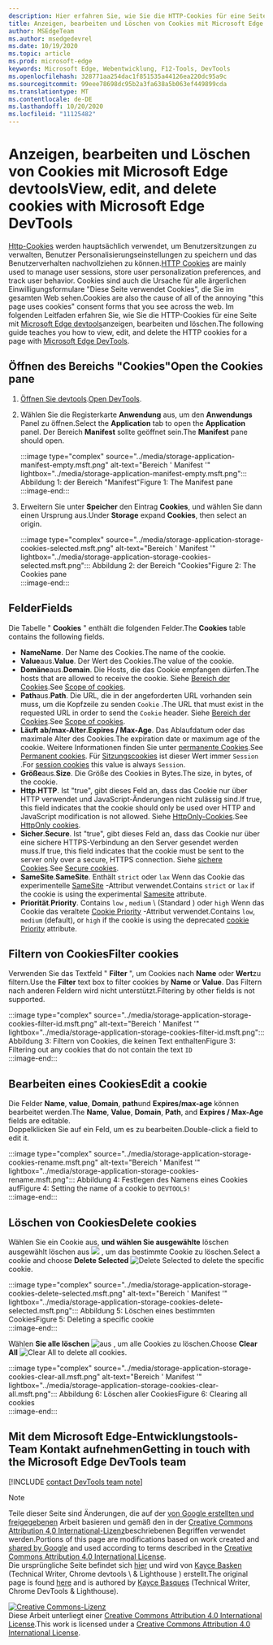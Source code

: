 ```yaml
---
description: Hier erfahren Sie, wie Sie die HTTP-Cookies für eine Seite mit Microsoft Edge devtools anzeigen, bearbeiten und löschen.
title: Anzeigen, bearbeiten und Löschen von Cookies mit Microsoft Edge devtools
author: MSEdgeTeam
ms.author: msedgedevrel
ms.date: 10/19/2020
ms.topic: article
ms.prod: microsoft-edge
keywords: Microsoft Edge, Webentwicklung, F12-Tools, DevTools
ms.openlocfilehash: 328771aa254dac1f851535a44126ea220dc95a9c
ms.sourcegitcommit: 99eee78698dc95b2a3fa638a5b063ef449899cda
ms.translationtype: MT
ms.contentlocale: de-DE
ms.lasthandoff: 10/20/2020
ms.locfileid: "11125482"
---
```

<!-- Copyright Kayce Basques 

   Licensed under the Apache License, Version 2.0 (the "License");
   you may not use this file except in compliance with the License.
   You may obtain a copy of the License at

       https://www.apache.org/licenses/LICENSE-2.0

   Unless required by applicable law or agreed to in writing, software
   distributed under the License is distributed on an "AS IS" BASIS,
   WITHOUT WARRANTIES OR CONDITIONS OF ANY KIND, either express or implied.
   See the License for the specific language governing permissions and
   limitations under the License.  -->

# <span data-ttu-id="7bb81-104">Anzeigen, bearbeiten und Löschen von Cookies mit Microsoft Edge devtools</span><span class="sxs-lookup"><span data-stu-id="7bb81-104">View, edit, and delete cookies with Microsoft Edge DevTools</span></span>  

<span data-ttu-id="7bb81-105">[Http-Cookies][MDNHTTPCookies] werden hauptsächlich verwendet, um Benutzersitzungen zu verwalten, Benutzer Personalisierungseinstellungen zu speichern und das Benutzerverhalten nachvollziehen zu können.</span><span class="sxs-lookup"><span data-stu-id="7bb81-105">[HTTP Cookies][MDNHTTPCookies] are mainly used to manage user sessions, store user personalization preferences, and track user behavior.</span></span>  <span data-ttu-id="7bb81-106">Cookies sind auch die Ursache für alle ärgerlichen Einwilligungsformulare "Diese Seite verwendet Cookies", die Sie im gesamten Web sehen.</span><span class="sxs-lookup"><span data-stu-id="7bb81-106">Cookies are also the cause of all of the annoying "this page uses cookies" consent forms that you see across the web.</span></span>  <span data-ttu-id="7bb81-107">Im folgenden Leitfaden erfahren Sie, wie Sie die HTTP-Cookies für eine Seite mit [Microsoft Edge devtools][MicrosoftEdgeDevTools]anzeigen, bearbeiten und löschen.</span><span class="sxs-lookup"><span data-stu-id="7bb81-107">The following guide teaches you how to view, edit, and delete the HTTP cookies for a page with [Microsoft Edge DevTools][MicrosoftEdgeDevTools].</span></span>  

## <span data-ttu-id="7bb81-108">Öffnen des Bereichs "Cookies"</span><span class="sxs-lookup"><span data-stu-id="7bb81-108">Open the Cookies pane</span></span>  

1.  <span data-ttu-id="7bb81-109">[Öffnen Sie devtools][DevToolsOpen].</span><span class="sxs-lookup"><span data-stu-id="7bb81-109">[Open DevTools][DevToolsOpen].</span></span>  
1.  <span data-ttu-id="7bb81-110">Wählen Sie die Registerkarte **Anwendung** aus, um den **Anwendungs** Panel zu öffnen.</span><span class="sxs-lookup"><span data-stu-id="7bb81-110">Select the **Application** tab to open the **Application** panel.</span></span>  <span data-ttu-id="7bb81-111">Der Bereich **Manifest** sollte geöffnet sein.</span><span class="sxs-lookup"><span data-stu-id="7bb81-111">The **Manifest** pane should open.</span></span>  
    
    :::image type="complex" source="../media/storage-application-manifest-empty.msft.png" alt-text="Bereich ' Manifest '" lightbox="../media/storage-application-manifest-empty.msft.png":::
       <span data-ttu-id="7bb81-113">Abbildung 1: der Bereich "Manifest"</span><span class="sxs-lookup"><span data-stu-id="7bb81-113">Figure 1:  The Manifest pane</span></span>  
    :::image-end:::  

1.  <span data-ttu-id="7bb81-114">Erweitern Sie unter **Speicher** den Eintrag **Cookies**, und wählen Sie dann einen Ursprung aus.</span><span class="sxs-lookup"><span data-stu-id="7bb81-114">Under **Storage** expand **Cookies**, then select an origin.</span></span>  
    
    :::image type="complex" source="../media/storage-application-storage-cookies-selected.msft.png" alt-text="Bereich ' Manifest '" lightbox="../media/storage-application-storage-cookies-selected.msft.png":::
       <span data-ttu-id="7bb81-116">Abbildung 2: der Bereich "Cookies"</span><span class="sxs-lookup"><span data-stu-id="7bb81-116">Figure 2:  The Cookies pane</span></span>  
    :::image-end:::  

## <span data-ttu-id="7bb81-117">Felder</span><span class="sxs-lookup"><span data-stu-id="7bb81-117">Fields</span></span>  

<span data-ttu-id="7bb81-118">Die Tabelle " **Cookies** " enthält die folgenden Felder.</span><span class="sxs-lookup"><span data-stu-id="7bb81-118">The **Cookies** table contains the following fields.</span></span>  

*   <span data-ttu-id="7bb81-119">**Name**</span><span class="sxs-lookup"><span data-stu-id="7bb81-119">**Name**.</span></span>  <span data-ttu-id="7bb81-120">Der Name des Cookies.</span><span class="sxs-lookup"><span data-stu-id="7bb81-120">The name of the cookie.</span></span>  
*   <span data-ttu-id="7bb81-121">**Value**aus.</span><span class="sxs-lookup"><span data-stu-id="7bb81-121">**Value**.</span></span>  <span data-ttu-id="7bb81-122">Der Wert des Cookies.</span><span class="sxs-lookup"><span data-stu-id="7bb81-122">The value of the cookie.</span></span>  
*   <span data-ttu-id="7bb81-123">**Domäne**aus.</span><span class="sxs-lookup"><span data-stu-id="7bb81-123">**Domain**.</span></span>  <span data-ttu-id="7bb81-124">Die Hosts, die das Cookie empfangen dürfen.</span><span class="sxs-lookup"><span data-stu-id="7bb81-124">The hosts that are allowed to receive the cookie.</span></span>  <span data-ttu-id="7bb81-125">Siehe [Bereich der Cookies][MDNHTTPCookiesScope].</span><span class="sxs-lookup"><span data-stu-id="7bb81-125">See [Scope of cookies][MDNHTTPCookiesScope].</span></span>  
*   <span data-ttu-id="7bb81-126">**Path**aus.</span><span class="sxs-lookup"><span data-stu-id="7bb81-126">**Path**.</span></span>  <span data-ttu-id="7bb81-127">Die URL, die in der angeforderten URL vorhanden sein muss, um die Kopfzeile zu senden `Cookie` .</span><span class="sxs-lookup"><span data-stu-id="7bb81-127">The URL that must exist in the requested URL in order to send the `Cookie` header.</span></span>  <span data-ttu-id="7bb81-128">Siehe [Bereich der Cookies][MDNHTTPCookiesScope].</span><span class="sxs-lookup"><span data-stu-id="7bb81-128">See [Scope of cookies][MDNHTTPCookiesScope].</span></span>  
*   <span data-ttu-id="7bb81-129">**Läuft ab/max-Alter**.</span><span class="sxs-lookup"><span data-stu-id="7bb81-129">**Expires / Max-Age**.</span></span>  <span data-ttu-id="7bb81-130">Das Ablaufdatum oder das maximale Alter des Cookies.</span><span class="sxs-lookup"><span data-stu-id="7bb81-130">The expiration date or maximum age of the cookie.</span></span>  <span data-ttu-id="7bb81-131">Weitere Informationen finden Sie unter [permanente Cookies][MDNHTTPCookiesPermanent].</span><span class="sxs-lookup"><span data-stu-id="7bb81-131">See [Permanent cookies][MDNHTTPCookiesPermanent].</span></span>  <span data-ttu-id="7bb81-132">Für [Sitzungscookies][MDNHTTPCookiesSession] ist dieser Wert immer `Session` .</span><span class="sxs-lookup"><span data-stu-id="7bb81-132">For [session cookies][MDNHTTPCookiesSession] this value is always `Session`.</span></span>  
*   <span data-ttu-id="7bb81-133">**Größe**aus.</span><span class="sxs-lookup"><span data-stu-id="7bb81-133">**Size**.</span></span>  <span data-ttu-id="7bb81-134">Die Größe des Cookies in Bytes.</span><span class="sxs-lookup"><span data-stu-id="7bb81-134">The size, in bytes, of the cookie.</span></span>  
*   <span data-ttu-id="7bb81-135">**Http**.</span><span class="sxs-lookup"><span data-stu-id="7bb81-135">**HTTP**.</span></span>  <span data-ttu-id="7bb81-136">Ist "true", gibt dieses Feld an, dass das Cookie nur über HTTP verwendet und JavaScript-Änderungen nicht zulässig sind.</span><span class="sxs-lookup"><span data-stu-id="7bb81-136">If true, this field indicates that the cookie should only be used over HTTP and JavaScript modification is not allowed.</span></span>  <span data-ttu-id="7bb81-137">Siehe [HttpOnly-Cookies][MDNHTTPCookiesSecure].</span><span class="sxs-lookup"><span data-stu-id="7bb81-137">See [HttpOnly cookies][MDNHTTPCookiesSecure].</span></span>  
*   <span data-ttu-id="7bb81-138">**Sicher**.</span><span class="sxs-lookup"><span data-stu-id="7bb81-138">**Secure**.</span></span>  <span data-ttu-id="7bb81-139">Ist "true", gibt dieses Feld an, dass das Cookie nur über eine sichere HTTPS-Verbindung an den Server gesendet werden muss.</span><span class="sxs-lookup"><span data-stu-id="7bb81-139">If true, this field indicates that the cookie must be sent to the server only over a secure, HTTPS connection.</span></span>  <span data-ttu-id="7bb81-140">Siehe [sichere Cookies][MDNHTTPCookiesSecure].</span><span class="sxs-lookup"><span data-stu-id="7bb81-140">See [Secure cookies][MDNHTTPCookiesSecure].</span></span>  
*   <span data-ttu-id="7bb81-141">**SameSite**.</span><span class="sxs-lookup"><span data-stu-id="7bb81-141">**SameSite**.</span></span>  <span data-ttu-id="7bb81-142">Enthält `strict` oder `lax` Wenn das Cookie das experimentelle [SameSite][MDNHTTPCookiesSamesite] -Attribut verwendet.</span><span class="sxs-lookup"><span data-stu-id="7bb81-142">Contains `strict` or `lax` if the cookie is using the experimental [Samesite][MDNHTTPCookiesSamesite] attribute.</span></span>  
*   <span data-ttu-id="7bb81-143">**Priorität**.</span><span class="sxs-lookup"><span data-stu-id="7bb81-143">**Priority**.</span></span>  <span data-ttu-id="7bb81-144">Contains `low` , `medium` \ (Standard \) oder `high` Wenn das Cookie das veraltete [Cookie Priority][ChromiumIssue232693] -Attribut verwendet.</span><span class="sxs-lookup"><span data-stu-id="7bb81-144">Contains `low`, `medium` \(default\), or `high` if the cookie is using the deprecated [cookie Priority][ChromiumIssue232693] attribute.</span></span>

## <span data-ttu-id="7bb81-145">Filtern von Cookies</span><span class="sxs-lookup"><span data-stu-id="7bb81-145">Filter cookies</span></span>  

<span data-ttu-id="7bb81-146">Verwenden Sie das Textfeld " **Filter** ", um Cookies nach **Name** oder **Wert**zu filtern.</span><span class="sxs-lookup"><span data-stu-id="7bb81-146">Use the **Filter** text box to filter cookies by **Name** or **Value**.</span></span>  <span data-ttu-id="7bb81-147">Das Filtern nach anderen Feldern wird nicht unterstützt.</span><span class="sxs-lookup"><span data-stu-id="7bb81-147">Filtering by other fields is not supported.</span></span>  

:::image type="complex" source="../media/storage-application-storage-cookies-filter-id.msft.png" alt-text="Bereich ' Manifest '" lightbox="../media/storage-application-storage-cookies-filter-id.msft.png":::
   <span data-ttu-id="7bb81-149">Abbildung 3: Filtern von Cookies, die keinen Text enthalten</span><span class="sxs-lookup"><span data-stu-id="7bb81-149">Figure 3:  Filtering out any cookies that do not contain the text</span></span> `ID`  
:::image-end:::  

## <span data-ttu-id="7bb81-150">Bearbeiten eines Cookies</span><span class="sxs-lookup"><span data-stu-id="7bb81-150">Edit a cookie</span></span>  

<span data-ttu-id="7bb81-151">Die Felder **Name**, **value**, **Domain**, **path**und **Expires/max-age** können bearbeitet werden.</span><span class="sxs-lookup"><span data-stu-id="7bb81-151">The **Name**, **Value**, **Domain**, **Path**, and **Expires / Max-Age** fields are editable.</span></span>  
<span data-ttu-id="7bb81-152">Doppelklicken Sie auf ein Feld, um es zu bearbeiten.</span><span class="sxs-lookup"><span data-stu-id="7bb81-152">Double-click a field to edit it.</span></span>  

:::image type="complex" source="../media/storage-application-storage-cookies-rename.msft.png" alt-text="Bereich ' Manifest '" lightbox="../media/storage-application-storage-cookies-rename.msft.png":::
   <span data-ttu-id="7bb81-154">Abbildung 4: Festlegen des Namens eines Cookies auf</span><span class="sxs-lookup"><span data-stu-id="7bb81-154">Figure 4:  Setting the name of a cookie to</span></span> `DEVTOOLS!`  
:::image-end:::  

## <span data-ttu-id="7bb81-155">Löschen von Cookies</span><span class="sxs-lookup"><span data-stu-id="7bb81-155">Delete cookies</span></span>  

<span data-ttu-id="7bb81-156">Wählen Sie ein Cookie aus, **und wählen Sie ausgewählte** löschen ausgewählt löschen aus ![ ][ImageDeleteIcon]  , um das bestimmte Cookie zu löschen.</span><span class="sxs-lookup"><span data-stu-id="7bb81-156">Select a cookie and choose **Delete Selected** ![Delete Selected][ImageDeleteIcon]  to delete the specific cookie.</span></span>  

:::image type="complex" source="../media/storage-application-storage-cookies-delete-selected.msft.png" alt-text="Bereich ' Manifest '" lightbox="../media/storage-application-storage-cookies-delete-selected.msft.png":::
   <span data-ttu-id="7bb81-158">Abbildung 5: Löschen eines bestimmten Cookies</span><span class="sxs-lookup"><span data-stu-id="7bb81-158">Figure 5:  Deleting a specific cookie</span></span>  
:::image-end:::  

<span data-ttu-id="7bb81-159">Wählen **Sie alle löschen** ![ aus ][ImageClearIcon]  , um alle Cookies zu löschen.</span><span class="sxs-lookup"><span data-stu-id="7bb81-159">Choose **Clear All** ![Clear All][ImageClearIcon]  to delete all cookies.</span></span>  

:::image type="complex" source="../media/storage-application-storage-cookies-clear-all.msft.png" alt-text="Bereich ' Manifest '" lightbox="../media/storage-application-storage-cookies-clear-all.msft.png":::
   <span data-ttu-id="7bb81-161">Abbildung 6: Löschen aller Cookies</span><span class="sxs-lookup"><span data-stu-id="7bb81-161">Figure 6:  Clearing all cookies</span></span>  
:::image-end:::  

## <span data-ttu-id="7bb81-162">Mit dem Microsoft Edge-Entwicklungstools-Team Kontakt aufnehmen</span><span class="sxs-lookup"><span data-stu-id="7bb81-162">Getting in touch with the Microsoft Edge DevTools team</span></span>  

[!INCLUDE [contact DevTools team note](../includes/contact-devtools-team-note.md)]  

<!-- image links -->  

[ImageClearIcon]: ../media/clear-icon.msft.png  
[ImageDeleteIcon]: ../media/delete-icon.msft.png  

<!-- links -->  

[MicrosoftEdgeDevTools]: /microsoft-edge/devtools-guide-chromium "Microsoft Edge (Chrom)-Entwickler Tools"  
[DevToolsOpen]: /microsoft-edge/devtools-guide-chromium/open "Öffnen von Microsoft Edge devtools"  

[ChromiumIssue232693]: https://bugs.chromium.org/p/chromium/issues/detail?id=232693 "Chrom Problem 232693: Implementieren des Prioritäts Felds für Cookies | Chrom Fehler"  

[MDNHTTPCookies]: https://developer.mozilla.org/docs/Web/HTTP/Cookies "HTTP-Cookies | MDN"  
[MDNHTTPCookiesPermanent]: https://developer.mozilla.org/docs/Web/HTTP/Cookies#Permanent_cookies "HTTP-Cookies – permanente Cookies | MDN"  
[MDNHTTPCookiesSamesite]: https://developer.mozilla.org/docs/Web/HTTP/Cookies#SameSite_cookies "HTTP-Cookies-SameSite Cookies | MDN"  
[MDNHTTPCookiesScope]: https://developer.mozilla.org/docs/Web/HTTP/Cookies#Scope_of_cookies "HTTP-Cookies – Bereich von Cookies | MDN"  
[MDNHTTPCookiesSecure]: https://developer.mozilla.org/docs/Web/HTTP/Cookies#Secure_and_HttpOnly_cookies "HTTP-Cookies – sichere und HttpOnly Cookies | MDN"  
[MDNHTTPCookiesSession]: https://developer.mozilla.org/docs/Web/HTTP/Cookies#Session_cookies "HTTP-Cookies – Sitzungscookies | MDN"  

> [!NOTE]
> <span data-ttu-id="7bb81-172">Teile dieser Seite sind Änderungen, die auf der [von Google erstellten und freigegebenen][GoogleSitePolicies] Arbeit basieren und gemäß den in der [Creative Commons Attribution 4,0 International-Lizenz][CCA4IL]beschriebenen Begriffen verwendet werden.</span><span class="sxs-lookup"><span data-stu-id="7bb81-172">Portions of this page are modifications based on work created and [shared by Google][GoogleSitePolicies] and used according to terms described in the [Creative Commons Attribution 4.0 International License][CCA4IL].</span></span>  
> <span data-ttu-id="7bb81-173">Die ursprüngliche Seite befindet sich [hier](https://developers.google.com/web/tools/chrome-devtools/storage/cookies) und wird von [Kayce Basken][KayceBasques] (Technical Writer, Chrome devtools \ & Lighthouse \) erstellt.</span><span class="sxs-lookup"><span data-stu-id="7bb81-173">The original page is found [here](https://developers.google.com/web/tools/chrome-devtools/storage/cookies) and is authored by [Kayce Basques][KayceBasques] \(Technical Writer, Chrome DevTools \& Lighthouse\).</span></span>  

[![Creative Commons-Lizenz][CCby4Image]][CCA4IL]  
<span data-ttu-id="7bb81-175">Diese Arbeit unterliegt einer [Creative Commons Attribution 4.0 International License][CCA4IL].</span><span class="sxs-lookup"><span data-stu-id="7bb81-175">This work is licensed under a [Creative Commons Attribution 4.0 International License][CCA4IL].</span></span>  

[CCA4IL]: https://creativecommons.org/licenses/by/4.0  
[CCby4Image]: https://i.creativecommons.org/l/by/4.0/88x31.png  
[GoogleSitePolicies]: https://developers.google.com/terms/site-policies  
[KayceBasques]: https://developers.google.com/web/resources/contributors/kaycebasques  
